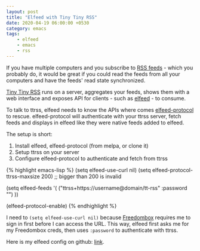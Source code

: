 ```yaml
---
layout: post
title: "Elfeed with Tiny Tiny RSS"
date: 2020-04-19 06:00:00 +0530
category: emacs
tags:
    - elfeed
    - emacs
    - rss
---
```

If you have multiple computers and you subscribe to [RSS feeds][2] - which you probably do, it would be great if you could read the feeds from all your computers and have the feeds' read state synchronized.

[Tiny Tiny RSS][1] runs on a server, aggregates your feeds, shows them with a web interface and exposes API for clients - such as [elfeed][3] - to consume.

To talk to ttrss, elfeed needs to know the APIs where comes [elfeed-protocol][4] to rescue. elfeed-protocol will authenticate with your ttrss server, fetch feeds and displays in elfeed like they were native feeds added to elfeed.

The setup is short:
1. Install elfeed, elfeed-protocol (from melpa, or clone it)
2. Setup ttrss on your server
3. Configure elfeed-protocol to authenticate and fetch from ttrss

{% highlight emacs-lisp %}
(setq elfeed-use-curl nil)
(setq elfeed-protocol-ttrss-maxsize 200) ;; bigger than 200 is invalid

(setq elfeed-feeds
      '(
        ("ttrss+https://username@domain/tt-rss"
         :password "")
        ))
        
(elfeed-protocol-enable)
{% endhighlight %}

I need to `(setq elfeed-use-curl nil)` because [Freedombox][5] requires me to sign in first before I can access the URL. This way, elfeed first asks me for my Freedombox creds, then uses `:password` to authenticate with ttrss.

Here is my elfeed config on github: [link][6].


[1]: https://en.wikipedia.org/wiki/Tiny_Tiny_RSS
[2]: https://en.wikipedia.org/wiki/RSS
[3]: https://github.com/skeeto/elfeed
[4]: https://github.com/fasheng/elfeed-protocol
[5]: https://en.wikipedia.org/wiki/FreedomBox
[6]: https://github.com/codingquark/emacs.d/blob/master/lisp/init-elfeed.el
